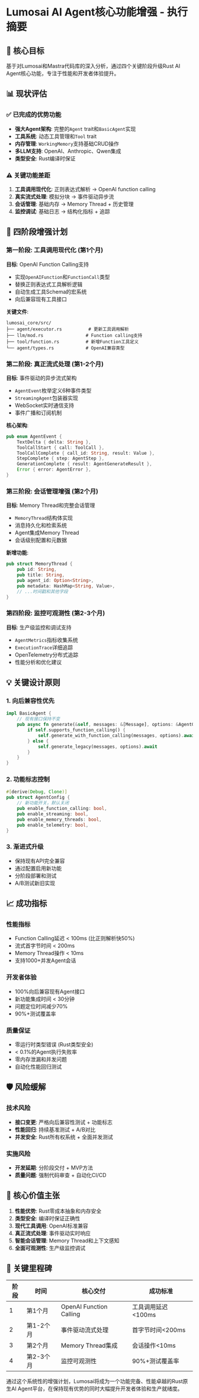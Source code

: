 # Lumosai AI Agent核心功能增强 - 执行摘要

## 🎯 核心目标
基于对Lumosai和Mastra代码库的深入分析，通过四个关键阶段升级Rust AI Agent核心功能，专注于性能和开发者体验提升。

## 📊 现状评估

### ✅ 已完成的优势功能
- **强大Agent架构**: 完整的`Agent` trait和`BasicAgent`实现
- **工具系统**: 动态工具管理和`Tool` trait
- **内存管理**: `WorkingMemory`支持基础CRUD操作
- **多LLM支持**: OpenAI、Anthropic、Qwen集成
- **类型安全**: Rust编译时保证

### ⚠️ 关键功能差距
1. **工具调用现代化**: 正则表达式解析 → OpenAI function calling
2. **真实流式处理**: 模拟分块 → 事件驱动异步流
3. **会话管理**: 基础内存 → Memory Thread + 历史管理
4. **监控调试**: 基础日志 → 结构化指标 + 追踪

## 🚀 四阶段增强计划

### 第一阶段: 工具调用现代化 (第1个月)
**目标**: OpenAI Function Calling支持
- 实现`OpenAIFunction`和`FunctionCall`类型
- 替换正则表达式工具解析逻辑
- 自动生成工具Schema的宏系统
- 向后兼容现有工具接口

**关键文件**:
```
lumosai_core/src/
├── agent/executor.rs          # 更新工具调用解析
├── llm/mod.rs                # Function calling支持
├── tool/function.rs          # 新增Function工具定义
└── agent/types.rs            # OpenAI兼容类型
```

### 第二阶段: 真正流式处理 (第1-2个月)
**目标**: 事件驱动的异步流式架构
- `AgentEvent`枚举定义6种事件类型
- `StreamingAgent`包装器实现
- WebSocket实时通信支持
- 事件广播和订阅机制

**核心架构**:
```rust
pub enum AgentEvent {
    TextDelta { delta: String },
    ToolCallStart { call: ToolCall },
    ToolCallComplete { call_id: String, result: Value },
    StepComplete { step: AgentStep },
    GenerationComplete { result: AgentGenerateResult },
    Error { error: AgentError },
}
```

### 第三阶段: 会话管理增强 (第2个月)
**目标**: Memory Thread和完整会话管理
- `MemoryThread`结构体实现
- 消息持久化和检索系统
- Agent集成Memory Thread
- 会话级别配置和元数据

**新增功能**:
```rust
pub struct MemoryThread {
    pub id: String,
    pub title: String,
    pub agent_id: Option<String>,
    pub metadata: HashMap<String, Value>,
    // ...时间戳和其他字段
}
```

### 第四阶段: 监控可观测性 (第2-3个月)
**目标**: 生产级监控和调试支持
- `AgentMetrics`指标收集系统
- `ExecutionTrace`详细追踪
- OpenTelemetry分布式追踪
- 性能分析和优化建议

## 💡 关键设计原则

### 1. 向后兼容性优先
```rust
impl BasicAgent {
    // 现有接口保持不变
    pub async fn generate(&self, messages: &[Message], options: &AgentGenerateOptions) -> Result<AgentGenerateResult> {
        if self.supports_function_calling() {
            self.generate_with_function_calling(messages, options).await
        } else {
            self.generate_legacy(messages, options).await
        }
    }
}
```

### 2. 功能标志控制
```rust
#[derive(Debug, Clone)]
pub struct AgentConfig {
    // 新功能开关，默认关闭
    pub enable_function_calling: bool,
    pub enable_streaming: bool,
    pub enable_memory_threads: bool,
    pub enable_telemetry: bool,
}
```

### 3. 渐进式升级
- 保持现有API完全兼容
- 通过配置启用新功能
- 分阶段部署和测试
- A/B测试新旧实现

## 📈 成功指标

### 性能指标
- Function Calling延迟 < 100ms (比正则解析快50%)
- 流式首字节时间 < 200ms
- Memory Thread操作 < 10ms
- 支持1000+并发Agent会话

### 开发者体验
- 100%向后兼容现有Agent接口
- 新功能集成时间 < 30分钟
- 问题定位时间减少70%
- 90%+测试覆盖率

### 质量保证
- 零运行时类型错误 (Rust类型安全)
- < 0.1%的Agent执行失败率
- 零内存泄漏和并发问题
- 自动化性能回归测试

## 🛡️ 风险缓解

### 技术风险
- **接口变更**: 严格向后兼容性测试 + 功能标志
- **性能回归**: 持续基准测试 + A/B对比
- **并发安全**: Rust所有权系统 + 全面并发测试

### 实施风险
- **开发延期**: 分阶段交付 + MVP方法
- **质量问题**: 强制代码审查 + 自动化CI/CD

## 🎯 核心价值主张

1. **性能优势**: Rust零成本抽象和内存安全
2. **类型安全**: 编译时保证正确性
3. **现代工具调用**: OpenAI标准兼容
4. **真正流式处理**: 事件驱动实时响应
5. **智能会话管理**: Memory Thread和上下文感知
6. **全面可观测性**: 生产级监控调试

## 📅 关键里程碑

| 阶段 | 时间 | 核心交付 | 成功标准 |
|------|------|----------|----------|
| 1 | 第1个月 | OpenAI Function Calling | 工具调用延迟<100ms |
| 2 | 第1-2个月 | 事件驱动流式处理 | 首字节时间<200ms |
| 3 | 第2个月 | Memory Thread集成 | 会话操作<10ms |
| 4 | 第2-3个月 | 监控可观测性 | 90%+测试覆盖率 |

通过这个系统性的增强计划，Lumosai将成为一个功能完备、性能卓越的Rust原生AI Agent平台，在保持现有优势的同时大幅提升开发者体验和生产就绪度。
